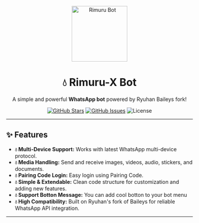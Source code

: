 <p align="center">
  <img src="https://files.catbox.moe/f8tj1b.png" alt="Rimuru Bot" width="150"/>
</p>

<h1 align="center">💧 Rimuru-X Bot</h1>
<p align="center">A simple and powerful <strong>WhatsApp bot</strong> powered by Ryuhan Baileys fork!</p>

<p align="center">
  <a href="https://github.com/ryuhandev/rimuru-baileys-bot/stargazers"><img src="https://img.shields.io/github/stars/ryuhandev/rimuru-baileys-bot?style=flat-square&logo=github" alt="GitHub Stars"/></a>
  <a href="https://github.com/ryuhandev/rimuru-baileys-bot/issues"><img src="https://img.shields.io/github/issues/ryuhandev/rimuru-baileys-bot?style=flat-square&logo=github" alt="GitHub Issues"/></a>
  <img src="https://img.shields.io/badge/License-MIT-green?style=flat-square" alt="License"/>
</p>

---

## ✨ Features

- **💧 Multi-Device Support:** Works with latest WhatsApp multi-device protocol.  
- **💧 Media Handling:** Send and receive images, videos, audio, stickers, and documents.  
- **💧 Pairing Code Login:** Easy login using Pairing Code.  
- **💧 Simple & Extendable:** Clean code structure for customization and adding new features.
- **💧 Support Botton Message:** You can add cool botton to your bot menu
- **💧 High Compatibility:** Built on Ryuhan's fork of Baileys for reliable WhatsApp API integration.

---
